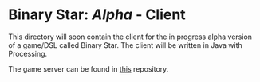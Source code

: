 
# Binary Star: _Alpha_ - Client

This directory will soon contain the client for the in progress alpha version
of a game/DSL called Binary Star. The client will be written in Java with
Processing.

The game server can be found in [this](https://github.com/afishberg/binary-star-alpha-server) repository.